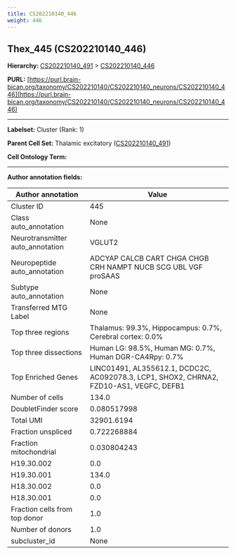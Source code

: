 ```yaml
---
title: CS202210140_446
weight: 446
---
```

## Thex_445 (CS202210140_446)
<b>Hierarchy: </b>
[CS202210140_491](../CS202210140_491) >
[CS202210140_446](../CS202210140_446)

**PURL:** [https://purl.brain-bican.org/taxonomy/CS202210140/CS202210140_neurons/CS202210140_446](https://purl.brain-bican.org/taxonomy/CS202210140/CS202210140_neurons/CS202210140_446)

---


**Labelset:** Cluster (Rank: 1)

**Parent Cell Set:** Thalamic excitatory ([CS202210140_491](../CS202210140_491))



**Cell Ontology Term:** 

[MARKER GENES.]: #


---

[TRANSFERRED ANNOTATIONS.]: #


[AUTHOR ANNOTATION FIELDS.]: #


**Author annotation fields:**

| Author annotation | Value |
|-------------------|-------|
|Cluster ID|445|
|Class auto_annotation|None|
|Neurotransmitter auto_annotation|VGLUT2|
|Neuropeptide auto_annotation|ADCYAP CALCB CART CHGA CHGB CRH NAMPT NUCB SCG UBL VGF proSAAS|
|Subtype auto_annotation|None|
|Transferred MTG Label|None|
|Top three regions|Thalamus: 99.3%, Hippocampus: 0.7%, Cerebral cortex: 0.0%|
|Top three dissections|Human LG: 98.5%, Human MG: 0.7%, Human DGR-CA4Rpy: 0.7%|
|Top Enriched Genes|LINC01491, AL355612.1, DCDC2C, AC092078.3, LCP1, SHOX2, CHRNA2, FZD10-AS1, VEGFC, DEFB1|
|Number of cells|134.0|
|DoubletFinder score|0.080517998|
|Total UMI|32901.6194|
|Fraction unspliced|0.722268884|
|Fraction mitochondrial|0.030804243|
|H19.30.002|0.0|
|H19.30.001|134.0|
|H18.30.002|0.0|
|H18.30.001|0.0|
|Fraction cells from top donor|1.0|
|Number of donors|1.0|
|subcluster_id|None|
